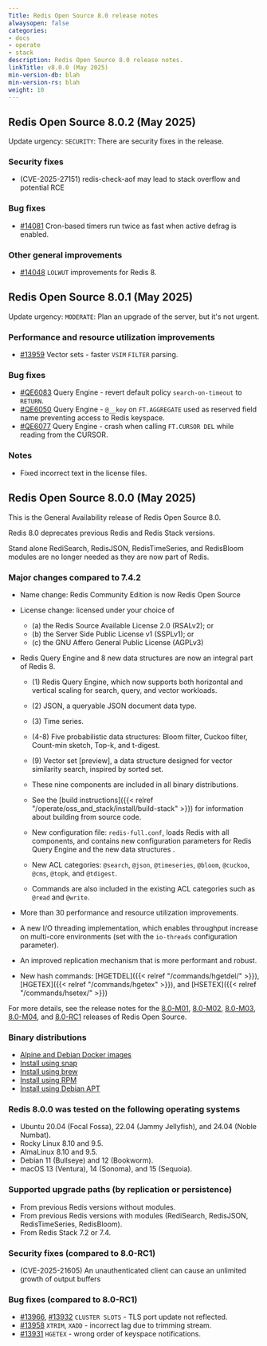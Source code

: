 ```yaml
---
Title: Redis Open Source 8.0 release notes
alwaysopen: false
categories:
- docs
- operate
- stack
description: Redis Open Source 8.0 release notes.
linkTitle: v8.0.0 (May 2025)
min-version-db: blah
min-version-rs: blah
weight: 10
---
```


## Redis Open Source 8.0.2 (May 2025)

Update urgency: `SECURITY`: There are security fixes in the release.

### Security fixes

- (CVE-2025-27151) redis-check-aof may lead to stack overflow and potential RCE

### Bug fixes
- [#14081](https://github.com/redis/redis/pull/14081) Cron-based timers run twice as fast when active defrag is enabled.

### Other general improvements

- [#14048](https://github.com/redis/redis/pull/14048) `LOLWUT` improvements for Redis 8.

## Redis Open Source 8.0.1 (May 2025)

Update urgency: `MODERATE`: Plan an upgrade of the server, but it's not urgent.

### Performance and resource utilization improvements

- [#13959](https://github.com/redis/redis/pull/13959) Vector sets - faster `VSIM` `FILTER` parsing.

### Bug fixes

- [#QE6083](https://github.com/RediSearch/RediSearch/pull/6083) Query Engine - revert default policy `search-on-timeout` to `RETURN`.
- [#QE6050](https://github.com/RediSearch/RediSearch/pull/6050) Query Engine - `@__key` on `FT.AGGREGATE` used as reserved field name preventing access to Redis keyspace.
- [#QE6077](https://github.com/RediSearch/RediSearch/pull/6077) Query Engine - crash when calling `FT.CURSOR DEL` while reading from the CURSOR.

### Notes

- Fixed incorrect text in the license files.

## Redis Open Source 8.0.0 (May 2025)

This is the General Availability release of Redis Open Source 8.0.

Redis 8.0 deprecates previous Redis and Redis Stack versions.

Stand alone RediSearch, RedisJSON, RedisTimeSeries, and RedisBloom modules are no longer needed as they are now part of Redis.


### Major changes compared to 7.4.2

- Name change: Redis Community Edition is now Redis Open Source
- License change: licensed under your choice of 
  - (a) the Redis Source Available License 2.0 (RSALv2); or
  - (b) the Server Side Public License v1 (SSPLv1); or
  - (c) the GNU Affero General Public License (AGPLv3)
- Redis Query Engine and 8 new data structures are now an integral part of Redis 8.
  - (1) Redis Query Engine, which now supports both horizontal and vertical scaling for search, query, and vector workloads.
  - (2) JSON, a queryable JSON document data type.
  - (3) Time series.
  - (4-8) Five probabilistic data structures: Bloom filter, Cuckoo filter, Count-min sketch, Top-k, and t-digest.
  - (9) Vector set [preview], a data structure designed for vector similarity search, inspired by sorted set.
  - These nine components are included in all binary distributions.

  - See the [build instructions]({{< relref "/operate/oss_and_stack/install/build-stack" >}}) for information about building from source code.
  - New configuration file: `redis-full.conf`, loads Redis with all components, 
    and contains new configuration parameters for Redis Query Engine and the new data structures .
  - New ACL categories: `@search`, `@json`, `@timeseries`, `@bloom`, `@cuckoo`, `@cms`, `@topk`, and `@tdigest`.
  - Commands are also included in the existing ACL categories such as `@read` and `@write`.

- More than 30 performance and resource utilization improvements.
- A new I/O threading implementation, which enables throughput increase on multi-core environments
  (set with the `io-threads` configuration parameter).
- An improved replication mechanism that is more performant and robust.
- New hash commands: [HGETDEL]({{< relref "/commands/hgetdel/" >}}), [HGETEX]({{< relref "/commands/hgetex" >}}), and [HSETEX]({{< relref "/commands/hsetex/" >}})

For more details, see the release notes for the [8.0-M01](https://github.com/redis/redis/releases/tag/8.0-m01), [8.0-M02](https://github.com/redis/redis/releases/tag/8.0-m02), [8.0-M03](https://github.com/redis/redis/releases/tag/8.0-m03), [8.0-M04](https://github.com/redis/redis/releases/tag/8.0-m04), and [8.0-RC1](https://github.com/redis/redis/releases/tag/8.0-rc1) releases of Redis Open Source.

### Binary distributions

- [Alpine and Debian Docker images](https://hub.docker.com/_/redis)
- [Install using snap](https://github.com/redis/redis-snap)
- [Install using brew](https://github.com/redis/homebrew-redis)
- [Install using RPM](https://github.com/redis/redis-rpm)
- [Install using Debian APT](https://github.com/redis/redis-debian)

### Redis 8.0.0 was tested on the following operating systems
- Ubuntu 20.04 (Focal Fossa), 22.04 (Jammy Jellyfish), and 24.04 (Noble Numbat).
- Rocky Linux 8.10 and 9.5.
- AlmaLinux 8.10 and 9.5.
- Debian 11 (Bullseye) and 12 (Bookworm).
- macOS 13 (Ventura), 14 (Sonoma), and 15 (Sequoia).

### Supported upgrade paths (by replication or persistence)

- From previous Redis versions without modules.
- From previous Redis versions with modules (RediSearch, RedisJSON, RedisTimeSeries, RedisBloom).
- From Redis Stack 7.2 or 7.4.

### Security fixes (compared to 8.0-RC1)

* (CVE-2025-21605) An unauthenticated client can cause an unlimited growth of output buffers

### Bug fixes (compared to 8.0-RC1)

- [#13966](https://github.com/redis/redis/pull/13966), [#13932](https://github.com/redis/redis/pull/13932) `CLUSTER SLOTS` - TLS port update not reflected.
- [#13958](https://github.com/redis/redis/pull/13958) `XTRIM`, `XADD` - incorrect lag due to trimming stream.
- [#13931](https://github.com/redis/redis/pull/13931) `HGETEX` - wrong order of keyspace notifications.
